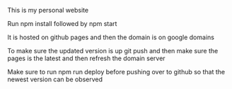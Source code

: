 This is my personal website 

Run npm install followed by npm start

It is hosted on github pages and then the domain is on google domains

To make sure the updated version is up git push and then make sure the pages is the latest and then refresh the domain server

Make sure to run npm run deploy before pushing over to github so that the newest version can be observed
